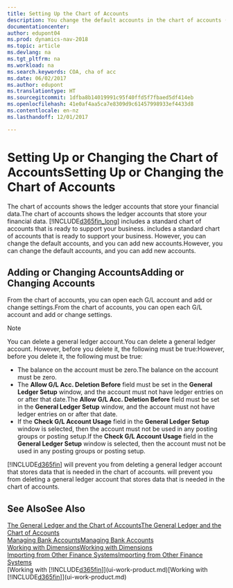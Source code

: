```yaml
---
title: Setting Up the Chart of Accounts
description: You change the default accounts in the chart of accounts (COA), and you can add new accounts.
documentationcenter: 
author: edupont04
ms.prod: dynamics-nav-2018
ms.topic: article
ms.devlang: na
ms.tgt_pltfrm: na
ms.workload: na
ms.search.keywords: COA, cha of acc
ms.date: 06/02/2017
ms.author: edupont
ms.translationtype: HT
ms.sourcegitcommit: 1dfba8b14019991c95f40ffd5f7fbaed5df414eb
ms.openlocfilehash: 41e0af4aa5ca7e8309d9c61457998933ef4433d8
ms.contentlocale: en-nz
ms.lasthandoff: 12/01/2017

---
```

# <a name="setting-up-or-changing-the-chart-of-accounts"></a><span data-ttu-id="93ac0-103">Setting Up or Changing the Chart of Accounts</span><span class="sxs-lookup"><span data-stu-id="93ac0-103">Setting Up or Changing the Chart of Accounts</span></span>
<span data-ttu-id="93ac0-104">The chart of accounts shows the ledger accounts that store your financial data.</span><span class="sxs-lookup"><span data-stu-id="93ac0-104">The chart of accounts shows the ledger accounts that store your financial data.</span></span> [!INCLUDE[d365fin_long](includes/d365fin_long_md.md)]<span data-ttu-id="93ac0-105"> includes a standard chart of accounts that is ready to support your business.</span><span class="sxs-lookup"><span data-stu-id="93ac0-105"> includes a standard chart of accounts that is ready to support your business.</span></span>
<span data-ttu-id="93ac0-106">However, you can change the default accounts, and you can add new accounts.</span><span class="sxs-lookup"><span data-stu-id="93ac0-106">However, you can change the default accounts, and you can add new accounts.</span></span>  

## <a name="adding-or-changing-accounts"></a><span data-ttu-id="93ac0-107">Adding or Changing Accounts</span><span class="sxs-lookup"><span data-stu-id="93ac0-107">Adding or Changing Accounts</span></span>
<span data-ttu-id="93ac0-108">From the chart of accounts, you can open each G/L account and add or change settings.</span><span class="sxs-lookup"><span data-stu-id="93ac0-108">From the chart of accounts, you can open each G/L account and add or change settings.</span></span>

> [!NOTE]  
>   <span data-ttu-id="93ac0-109">You can delete a general ledger account.</span><span class="sxs-lookup"><span data-stu-id="93ac0-109">You can delete a general ledger account.</span></span> <span data-ttu-id="93ac0-110">However, before you delete it, the following must be true:</span><span class="sxs-lookup"><span data-stu-id="93ac0-110">However, before you delete it, the following must be true:</span></span>  

* <span data-ttu-id="93ac0-111">The balance on the account must be zero.</span><span class="sxs-lookup"><span data-stu-id="93ac0-111">The balance on the account must be zero.</span></span>  
* <span data-ttu-id="93ac0-112">The **Allow G/L Acc. Deletion Before** field must be set in the **General Ledger Setup** window, and the account must not have ledger entries on or after that date.</span><span class="sxs-lookup"><span data-stu-id="93ac0-112">The **Allow G/L Acc. Deletion Before** field must be set in the **General Ledger Setup** window, and the account must not have ledger entries on or after that date.</span></span>  
* <span data-ttu-id="93ac0-113">If the **Check G/L Account Usage** field in the **General Ledger Setup** window is selected, then the account must not be used in any posting groups or posting setup.</span><span class="sxs-lookup"><span data-stu-id="93ac0-113">If the **Check G/L Account Usage** field in the **General Ledger Setup** window is selected, then the account must not be used in any posting groups or posting setup.</span></span>  

[!INCLUDE[d365fin](includes/d365fin_md.md)]<span data-ttu-id="93ac0-114"> will prevent you from deleting a general ledger account that stores data that is needed in the chart of accounts.</span><span class="sxs-lookup"><span data-stu-id="93ac0-114"> will prevent you from deleting a general ledger account that stores data that is needed in the chart of accounts.</span></span>  

## <a name="see-also"></a><span data-ttu-id="93ac0-115">See Also</span><span class="sxs-lookup"><span data-stu-id="93ac0-115">See Also</span></span>
[<span data-ttu-id="93ac0-116">The General Ledger and the Chart of Accounts</span><span class="sxs-lookup"><span data-stu-id="93ac0-116">The General Ledger and the Chart of Accounts</span></span>](finance-general-ledger.md)  
[<span data-ttu-id="93ac0-117">Managing Bank Accounts</span><span class="sxs-lookup"><span data-stu-id="93ac0-117">Managing Bank Accounts</span></span>](bank-manage-bank-accounts.md)  
[<span data-ttu-id="93ac0-118">Working with Dimensions</span><span class="sxs-lookup"><span data-stu-id="93ac0-118">Working with Dimensions</span></span>](finance-dimensions.md)  
[<span data-ttu-id="93ac0-119">Importing from Other Finance Systems</span><span class="sxs-lookup"><span data-stu-id="93ac0-119">Importing from Other Finance Systems</span></span>](upload-data.md)  
<span data-ttu-id="93ac0-120">[Working with [!INCLUDE[d365fin](includes/d365fin_md.md)]](ui-work-product.md)</span><span class="sxs-lookup"><span data-stu-id="93ac0-120">[Working with [!INCLUDE[d365fin](includes/d365fin_md.md)]](ui-work-product.md)</span></span>  

## 

